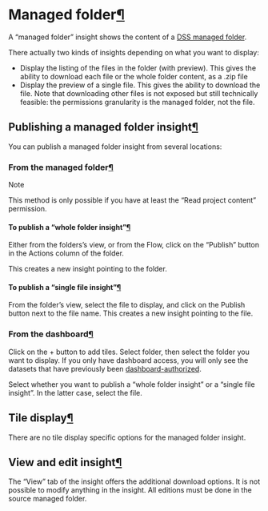 Managed folder[¶](#managed-folder "Permalink to this heading")
==============================================================


A “managed folder” insight shows the content of a [DSS managed folder](../../connecting/managed_folders.html).


There actually two kinds of insights depending on what you want to display:


* Display the listing of the files in the folder (with preview). This gives the ability to download each file or the whole folder content, as a .zip file
* Display the preview of a single file. This gives the ability to download the file. Note that downloading other files is not exposed but still technically feasible: the permissions granularity is the managed folder, not the file.



Publishing a managed folder insight[¶](#publishing-a-managed-folder-insight "Permalink to this heading")
--------------------------------------------------------------------------------------------------------


You can publish a managed folder insight from several locations:



### From the managed folder[¶](#from-the-managed-folder "Permalink to this heading")



Note


This method is only possible if you have at least the “Read project content” permission.




#### To publish a “whole folder insight”[¶](#to-publish-a-whole-folder-insight "Permalink to this heading")


Either from the folders’s view, or from the Flow, click on the “Publish” button in the Actions column of the folder.


This creates a new insight pointing to the folder.




#### To publish a “single file insight”[¶](#to-publish-a-single-file-insight "Permalink to this heading")


From the folder’s view, select the file to display, and click on the Publish button next to the file name. This creates a new insight pointing to the file.





### From the dashboard[¶](#from-the-dashboard "Permalink to this heading")


Click on the \+ button to add tiles. Select folder, then select the folder you want to display. If you only have dashboard access, you will only see the datasets that have previously been [dashboard\-authorized](../../security/authorized-objects.html).


Select whether you want to publish a “whole folder insight” or a “single file insight”. In the latter case, select the file.





Tile display[¶](#tile-display "Permalink to this heading")
----------------------------------------------------------


There are no tile display specific options for the managed folder insight.




View and edit insight[¶](#view-and-edit-insight "Permalink to this heading")
----------------------------------------------------------------------------


The “View” tab of the insight offers the additional download options. It is not possible to modify anything in the insight. All editions must be done in the source managed folder.